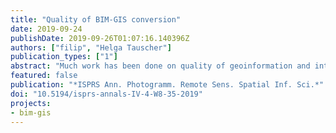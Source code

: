 ```yaml
---
title: "Quality of BIM-GIS conversion"
date: 2019-09-24
publishDate: 2019-09-26T01:07:16.140396Z
authors: ["filip", "Helga Tauscher"]
publication_types: ["1"]
abstract: "Much work has been done on quality of geoinformation and interoperability between BIM and GIS. However, the intersection of the two – quality control of the conversion between BIM and GIS – remains uncharted. This discussion paper, based on empirical results, is one of the first steps towards mapping out a framework on errors and quality control in the context of BIM–GIS interoperability. In our work we focus on the conversion from IFC to CityGML, identifying several systematic errors potentially common and/or exclusive to the context of BIM–GIS conversion. Besides exposing several faults pertaining to IFC-sourced 3D city models, we discuss their taxonomy and their potential impact when engaged in applications. This paper is also relevant with respect to the growing popularity of conversion between IFC and CityGML, potentially aiding others to avoid many of the errors that can occur in the process and establishing directions to set up a benchmark to assess the performance of the interoperability workflows."
featured: false
publication: "*ISPRS Ann. Photogramm. Remote Sens. Spatial Inf. Sci.*"
doi: "10.5194/isprs-annals-IV-4-W8-35-2019"
projects:
- bim-gis
---
```

